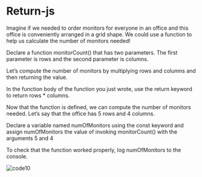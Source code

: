 # Return-js


Imagine if we needed to order monitors for everyone in an office and this office is conveniently arranged in a grid shape. We could use a function to help us calculate the number of monitors needed!

Declare a function monitorCount() that has two parameters. The first parameter is rows and the second parameter is columns.

Let’s compute the number of monitors by multiplying rows and columns and then returning the value.

In the function body of the function you just wrote, use the return keyword to return rows * columns.


Now that the function is defined, we can compute the number of monitors needed. Let’s say that the office has 5 rows and 4 columns.

Declare a variable named numOfMonitors using the const keyword and assign numOfMonitors the value of invoking monitorCount() with the arguments 5 and 4

To check that the function worked properly, log numOfMonitors to the console.


![code10](https://user-images.githubusercontent.com/70899647/211167096-8f8d70ec-f140-44b7-bf6c-954b13efa61e.png)
